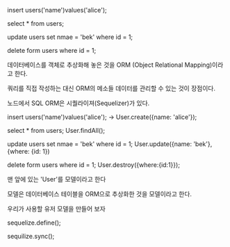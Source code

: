 <!-- SQL query -->

<!-- 데이터 삽입 -->
insert users('name')values('alice');
<!-- 데이터 조회 -->
select * from users;
<!-- 데이터 업데이트 -->
update users set nmae = 'bek' where id = 1;
<!-- 데이터 삭제 -->
delete form users where id = 1;


<!-- ORM -->
데이터베이스를 객체로 추상화해 놓은 것을 ORM (Object Relational Mapping)이라고 한다.

쿼리를 직접 작성하는 대신 ORM의 메소들 데이터를 관리할 수 있는 것이 장점이다.

노드에서 SQL ORM은 시퀄라이져(Sequelizer)가 있다.


<!-- 데이터 삽입 -->
insert users('name')values('alice');
-> User.create({name: 'alice'});
<!-- 데이터 조회 -->
select * from users;
User.findAll();
<!-- 데이터 업데이트 -->
update users set nmae = 'bek' where id = 1;
User.update({name: 'bek'}, {where: {id: 1})
<!-- 데이터 삭제 -->
delete form users where id = 1;
User.destroy({where:{id:1}});

맨 앞에 있는 'User'를 모델이라고 한다

모델은 데이터베이스 테이블을 ORM으로 추상화한 것을 모델이라고 한다.

우리가 사용할 유저 모델을 만들어 보자


<!-- 모델 정의 -->
sequelize.define(); 

<!-- 데이터베이스 연동 -->
sequilize.sync();